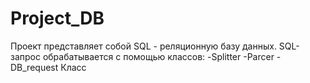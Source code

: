# Project_DB
Проект представляет собой SQL - реляционную базу данных.
SQL-запрос обрабатывается с помощью классов:
-Splitter
-Parcer
-DB_request
Класс 
